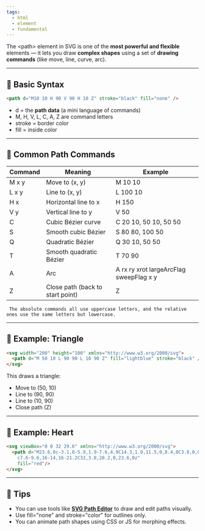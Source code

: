 ```yaml
---
tags:
  - html
  - element
  - fundamental
---
```


The \<path> element in SVG is one of the **most powerful and flexible** elements — it lets you draw **complex shapes** using a set of **drawing commands** (like move, line, curve, arc).

---

## **🔹 Basic Syntax**

```html
<path d="M10 10 H 90 V 90 H 10 Z" stroke="black" fill="none" />
```

- d = the **path data** (a mini language of commands)
- M, H, V, L, C, A, Z are command letters
- stroke = border color
- fill = inside color

---

## **🔹 Common Path Commands**

|**Command**|**Meaning**|**Example**|
|---|---|---|
|M x y|Move to (x, y)|M 10 10|
|L x y|Line to (x, y)|L 100 10|
|H x|Horizontal line to x|H 150|
|V y|Vertical line to y|V 50|
|C|Cubic Bézier curve|C 20 10, 50 10, 50 50|
|S|Smooth cubic Bézier|S 80 80, 100 50|
|Q|Quadratic Bézier|Q 30 10, 50 50|
|T|Smooth quadratic Bézier|T 70 90|
|A|Arc|A rx ry xrot largeArcFlag sweepFlag x y|
|Z|Close path (back to start point)|Z|

```ad-note
 The absolute commands all use uppercase letters, and the relative ones use the same letters but lowercase.
```
---

## **🔹 Example: Triangle**

```html
<svg width="200" height="100" xmlns="http://www.w3.org/2000/svg">
  <path d="M 50 10 L 90 90 L 10 90 Z" fill="lightblue" stroke="black" />
</svg>
```

This draws a triangle:

- Move to (50, 10)
- Line to (90, 90)
- Line to (10, 90)
- Close path (Z)

---

## **🔹 Example: Heart**

```html
<svg viewBox="0 0 32 29.6" xmlns="http://www.w3.org/2000/svg">
  <path d="M23.6,0c-3.1,0-5.9,1.9-7.6,4.9C14.3,1.9,11.5,0,8.4,0C3.8,0,0,3.8,0,8.4c0,7.2,8.4,11.6,16,21.2
    c7.6-9.6,16-14,16-21.2C32,3.8,28.2,0,23.6,0z"
    fill="red"/>
</svg>
```

---

## **🔸 Tips**

- You can use tools like [**SVG Path Editor**](https://yqnn.github.io/svg-path-editor/) to draw and edit paths visually.
- Use fill="none" and stroke="color" for outlines only.
- You can animate path shapes using CSS or JS for morphing effects.
